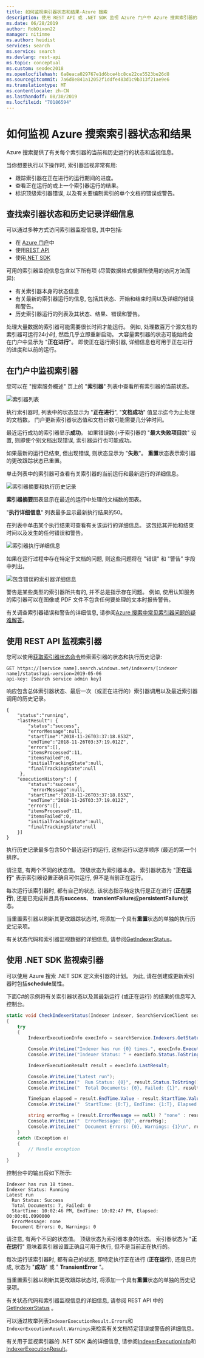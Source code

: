 ```yaml
---
title: 如何监视索引器状态和结果-Azure 搜索
description: 使用 REST API 或 .NET SDK 监视 Azure 门户中 Azure 搜索索引器的状态、进度和结果。
ms.date: 06/28/2019
author: RobDixon22
manager: nitinme
ms.author: heidist
services: search
ms.service: search
ms.devlang: rest-api
ms.topic: conceptual
ms.custom: seodec2018
ms.openlocfilehash: 6a8eaca029767e1d6bce4bc8ce22ce5523be26d8
ms.sourcegitcommit: 7a6d8e841a12052f1ddfe483d1c9b313f21ae9e6
ms.translationtype: MT
ms.contentlocale: zh-CN
ms.lasthandoff: 08/30/2019
ms.locfileid: "70186594"
---
```

# <a name="how-to-monitor-azure-search-indexer-status-and-results"></a>如何监视 Azure 搜索索引器状态和结果

Azure 搜索提供了有关每个索引器的当前和历史运行的状态和监视信息。

当你想要执行以下操作时, 索引器监视非常有用:

* 跟踪索引器在正在进行的运行期间的进度。
* 查看正在运行的或上一个索引器运行的结果。
* 标识顶级索引器错误, 以及有关要编制索引的单个文档的错误或警告。

## <a name="find-indexer-status-and-history-details"></a>查找索引器状态和历史记录详细信息

可以通过多种方式访问索引器监视信息, 其中包括:

* 在 [Azure 门户](#portal)中
* 使用[REST API](#restapi)
* 使用[.NET SDK](#dotnetsdk)

可用的索引器监视信息包含以下所有项 (尽管数据格式根据所使用的访问方法而异):

* 有关索引器本身的状态信息
* 有关最新的索引器运行的信息, 包括其状态、开始和结束时间以及详细的错误和警告。
* 历史索引器运行的列表及其状态、结果、错误和警告。

处理大量数据的索引器可能需要很长时间才能运行。 例如, 处理数百万个源文档的索引器可运行24小时, 然后几乎立即重新启动。 大容量索引器的状态可能始终会在门户中显示为 "**正在进行**"。 即使正在运行索引器, 详细信息也可用于正在进行的进度和以前的运行。

<a name="portal"></a>

## <a name="monitor-indexers-in-the-portal"></a>在门户中监视索引器

您可以在 "搜索服务概述" 页上的 "**索引器**" 列表中查看所有索引器的当前状态。

   ![索引器列表](media/search-monitor-indexers/indexers-list.png "索引器列表")

执行索引器时, 列表中的状态显示为 "**正在进行**", "**文档成功**" 值显示迄今为止处理的文档数。 门户更新索引器状态值和文档计数可能需要几分钟时间。

最近运行成功的索引器显示**成功**。 如果错误数小于索引器的 "**最大失败项目**数" 设置, 则即使个别文档出现错误, 索引器运行也可能成功。

如果最新的运行已结束, 但出现错误, 则状态显示为 "**失败**"。 **重置**状态表示索引器的更改跟踪状态已重置。

单击列表中的索引器可查看有关索引器的当前运行和最新运行的详细信息。

   ![索引器摘要和执行历史记录](media/search-monitor-indexers/indexer-summary.png "索引器摘要和执行历史记录")

**索引器摘要**图表显示在最近的运行中处理的文档数的图表。

"**执行详细信息**" 列表最多显示最新执行结果的50。

在列表中单击某个执行结果可查看有关该运行的详细信息。 这包括其开始和结束时间以及发生的任何错误和警告。

   ![索引器执行详细信息](media/search-monitor-indexers/indexer-execution.png "索引器执行详细信息")

如果在运行过程中存在特定于文档的问题, 则这些问题将在 "错误" 和 "警告" 字段中列出。

   ![包含错误的索引器详细信息](media/search-monitor-indexers/indexer-execution-error.png "包含错误的索引器详细信息")

警告是某些类型的索引器所共有的, 并不总是指示存在问题。 例如, 使用认知服务的索引器可以在图像或 PDF 文件不包含任何要处理的文本时报告警告。

有关调查索引器错误和警告的详细信息, 请参阅[Azure 搜索中常见索引器问题的疑难解答](search-indexer-troubleshooting.md)。

<a name="restapi"></a>

## <a name="monitor-indexers-using-the-rest-api"></a>使用 REST API 监视索引器

您可以使用[获取索引器状态命令](https://docs.microsoft.com/rest/api/searchservice/get-indexer-status)检索索引器的状态和执行历史记录:

    GET https://[service name].search.windows.net/indexers/[indexer name]/status?api-version=2019-05-06
    api-key: [Search service admin key]

响应包含总体索引器状态、最后一次（或正在进行的）索引器调用以及最近索引器调用的历史记录。

    {
        "status":"running",
        "lastResult": {
            "status":"success",
            "errorMessage":null,
            "startTime":"2018-11-26T03:37:18.853Z",
            "endTime":"2018-11-26T03:37:19.012Z",
            "errors":[],
            "itemsProcessed":11,
            "itemsFailed":0,
            "initialTrackingState":null,
            "finalTrackingState":null
         },
        "executionHistory":[ {
            "status":"success",
             "errorMessage":null,
            "startTime":"2018-11-26T03:37:18.853Z",
            "endTime":"2018-11-26T03:37:19.012Z",
            "errors":[],
            "itemsProcessed":11,
            "itemsFailed":0,
            "initialTrackingState":null,
            "finalTrackingState":null
        }]
    }

执行历史记录最多包含50个最近运行的运行, 这些运行以逆序顺序 (最近的第一个) 排序。

请注意, 有两个不同的状态值。 顶级状态为索引器本身。 索引器状态为 "**正在运行**" 表示索引器设置正确且可供运行, 但不是当前正在运行。

每次运行该索引器时, 都有自己的状态, 该状态指示特定执行是正在进行 (**正在运行**), 还是已完成并且具有**success**、 **transientFailure**或**persistentFailure**状态。 

当重置索引器以刷新其更改跟踪状态时, 将添加一个具有**重置**状态的单独的执行历史记录项。

有关状态代码和索引器监视数据的详细信息, 请参阅[GetIndexerStatus](https://docs.microsoft.com/rest/api/searchservice/get-indexer-status)。

<a name="dotnetsdk"></a>

## <a name="monitor-indexers-using-the-net-sdk"></a>使用 .NET SDK 监视索引器

可以使用 Azure 搜索 .NET SDK 定义索引器的计划。 为此, 请在创建或更新索引器时包括**schedule**属性。

下面C#的示例将有关索引器状态以及其最新运行 (或正在运行) 的结果的信息写入控制台。

```csharp
static void CheckIndexerStatus(Indexer indexer, SearchServiceClient searchService)
{
    try
    {
        IndexerExecutionInfo execInfo = searchService.Indexers.GetStatus(indexer.Name);

        Console.WriteLine("Indexer has run {0} times.", execInfo.ExecutionHistory.Count);
        Console.WriteLine("Indexer Status: " + execInfo.Status.ToString());

        IndexerExecutionResult result = execInfo.LastResult;

        Console.WriteLine("Latest run");
        Console.WriteLine("  Run Status: {0}", result.Status.ToString());
        Console.WriteLine("  Total Documents: {0}, Failed: {1}", result.ItemCount, result.FailedItemCount);

        TimeSpan elapsed = result.EndTime.Value - result.StartTime.Value;
        Console.WriteLine("  StartTime: {0:T}, EndTime: {1:T}, Elapsed: {2:t}", result.StartTime.Value, result.EndTime.Value, elapsed);

        string errorMsg = (result.ErrorMessage == null) ? "none" : result.ErrorMessage;
        Console.WriteLine("  ErrorMessage: {0}", errorMsg);
        Console.WriteLine("  Document Errors: {0}, Warnings: {1}\n", result.Errors.Count, result.Warnings.Count);
    }
    catch (Exception e)
    {
        // Handle exception
    }
}
```

控制台中的输出将如下所示:

    Indexer has run 18 times.
    Indexer Status: Running
    Latest run
      Run Status: Success
      Total Documents: 7, Failed: 0
      StartTime: 10:02:46 PM, EndTime: 10:02:47 PM, Elapsed: 00:00:01.0990000
      ErrorMessage: none
      Document Errors: 0, Warnings: 0

请注意, 有两个不同的状态值。 顶级状态为索引器本身的状态。 索引器状态为 "**正在运行**" 意味着索引器设置正确且可用于执行, 但不是当前正在执行的。

每次运行该索引器时, 都有自己的状态, 即特定执行正在进行 (**正在运行**), 还是已完成, 状态为 "**成功**" 或 " **TransientError** "。 

当重置索引器以刷新其更改跟踪状态时, 将添加一个具有**重置**状态的单独的历史记录项。

有关状态代码和索引器监视信息的详细信息, 请参阅 REST API 中的[GetIndexerStatus](https://docs.microsoft.com/rest/api/searchservice/get-indexer-status) 。

可以通过枚举列表`IndexerExecutionResult.Errors`和`IndexerExecutionResult.Warnings`来检索有关文档特定错误或警告的详细信息。

有关用于监视索引器的 .NET SDK 类的详细信息, 请参阅[IndexerExecutionInfo](https://docs.microsoft.com/dotnet/api/microsoft.azure.search.models.indexerexecutioninfo?view=azure-dotnet)和[IndexerExecutionResult](https://docs.microsoft.com/dotnet/api/microsoft.azure.search.models.indexerexecutionresult?view=azure-dotnet)。
